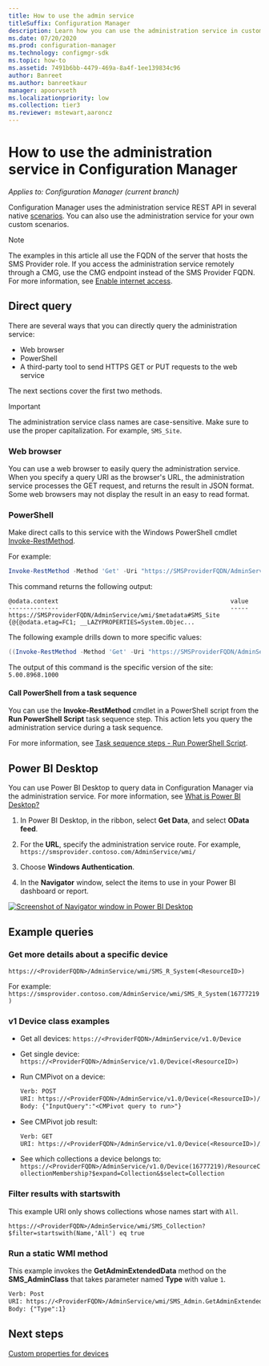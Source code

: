 ```yaml
---
title: How to use the admin service
titleSuffix: Configuration Manager
description: Learn how you can use the administration service in custom scenarios.
ms.date: 07/20/2020
ms.prod: configuration-manager
ms.technology: configmgr-sdk
ms.topic: how-to
ms.assetid: 7491b6bb-4479-469a-8a4f-1ee139834c96
author: Banreet
ms.author: banreetkaur
manager: apoorvseth
ms.localizationpriority: low
ms.collection: tier3
ms.reviewer: mstewart,aaroncz 
---
```


# How to use the administration service in Configuration Manager

*Applies to: Configuration Manager (current branch)*

Configuration Manager uses the administration service REST API in several native [scenarios](overview.md#scenarios). You can also use the administration service for your own custom scenarios.

> [!NOTE]
> The examples in this article all use the FQDN of the server that hosts the SMS Provider role. If you access the administration service remotely through a CMG, use the CMG endpoint instead of the SMS Provider FQDN. For more information, see [Enable internet access](set-up.md#enable-internet-access).

## Direct query

There are several ways that you can directly query the administration service:

- Web browser
- PowerShell
- A third-party tool to send HTTPS GET or PUT requests to the web service

The next sections cover the first two methods.

> [!IMPORTANT]
> The administration service class names are case-sensitive. Make sure to use the proper capitalization. For example, `SMS_Site`.

### Web browser

You can use a web browser to easily query the administration service. When you specify a query URI as the browser's URL, the administration service processes the GET request, and returns the result in JSON format. Some web browsers may not display the result in an easy to read format.

<!-- screenshot -->

### PowerShell

Make direct calls to this service with the Windows PowerShell cmdlet [Invoke-RestMethod](/powershell/module/microsoft.powershell.utility/invoke-restmethod).

For example:

```powershell
Invoke-RestMethod -Method 'Get' -Uri "https://SMSProviderFQDN/AdminService/wmi/SMS_Site" -UseDefaultCredentials
```

This command returns the following output:

```output
@odata.context                                                value
--------------                                                -----
https://SMSProviderFQDN/AdminService/wmi/$metadata#SMS_Site   {@{@odata.etag=FC1; __LAZYPROPERTIES=System.Objec...
```

The following example drills down to more specific values:

```powershell
((Invoke-RestMethod -Method 'Get' -Uri "https://SMSProviderFQDN/AdminService/wmi/SMS_Site" -UseDefaultCredentials).value).Version
```

The output of this command is the specific version of the site: `5.00.8968.1000`

#### Call PowerShell from a task sequence

You can use the **Invoke-RestMethod** cmdlet in a PowerShell script from the **Run PowerShell Script** task sequence step. This action lets you query the administration service during a task sequence.

For more information, see [Task sequence steps - Run PowerShell Script](../../osd/understand/task-sequence-steps.md#BKMK_RunPowerShellScript).

## Power BI Desktop

You can use Power BI Desktop to query data in Configuration Manager via the administration service. For more information, see [What is Power BI Desktop?](/power-bi/desktop-what-is-desktop)

1. In Power BI Desktop, in the ribbon, select **Get Data**, and select **OData feed**.

1. For the **URL**, specify the administration service route. For example, `https://smsprovider.contoso.com/AdminService/wmi/`

1. Choose **Windows Authentication**.

1. In the **Navigator** window, select the items to use in your Power BI dashboard or report.

[![Screenshot of Navigator window in Power BI Desktop](media/powerbi-desktop-navigator.png)](media/powerbi-desktop-navigator.png#lightbox)

## Example queries

### Get more details about a specific device

`https://<ProviderFQDN>/AdminService/wmi/SMS_R_System(<ResourceID>)`

For example: `https://smsprovider.contoso.com/AdminService/wmi/SMS_R_System(16777219)`

### v1 Device class examples

- Get all devices: `https://<ProviderFQDN>/AdminService/v1.0/Device`

- Get single device: `https://<ProviderFQDN>/AdminService/v1.0/Device(<ResourceID>)`

- Run CMPivot on a device:

  ```rest
  Verb: POST
  URI: https://<ProviderFQDN>/AdminService/v1.0/Device(<ResourceID>)/AdminService.RunCMPivot
  Body: {"InputQuery":"<CMPivot query to run>"}
  ```

- See CMPivot job result:

  ```rest
  Verb: GET
  URI: https://<ProviderFQDN>/AdminService/v1.0/Device(<ResourceID>)/AdminService.CMPivotResult(OperationId=<Operation ID of the CM Pivot job>)
  ```

- See which collections a device belongs to: `https://<ProviderFQDN>/AdminService/v1.0/Device(16777219)/ResourceCollectionMembership?$expand=Collection&$select=Collection`

### Filter results with startswith

This example URI only shows collections whose names start with `All`.

`https://<ProviderFQDN>/AdminService/wmi/SMS_Collection?$filter=startswith(Name,'All') eq true`

### Run a static WMI method

This example invokes the **GetAdminExtendedData** method on the **SMS_AdminClass** that takes parameter named **Type** with value `1`.

```rest
Verb: Post
URI: https://<ProviderFQDN>/AdminService/wmi/SMS_Admin.GetAdminExtendedData
Body: {"Type":1}
```

## Next steps

[Custom properties for devices](custom-properties.md)
